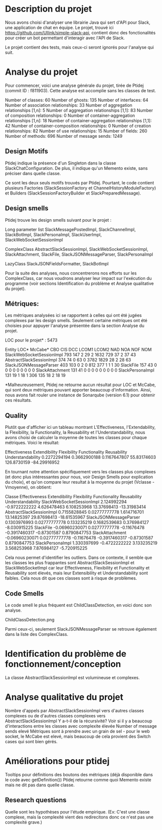 # Description du projet
Nous avons choisi d'analyser une librairie Java qui sert d'API pour Slack, une application de chat en équipe. Le projet, trouvé ici https://github.com/Ullink/simple-slack-api, contient donc des fonctionalités pour créer un bot permettant d'interagir avec l'API de Slack.

Le projet contient des tests, mais ceux-ci seront ignorés pour l'analyse qui suit.

# Analyse du projet
Pour commencer, voici une analyse générale du projet, tirée de Ptidej (commit ID : f811903). Cette analyse est accomplie sans les classes de test. 

Number of classes: 60
Number of ghosts: 135
Number of interfaces: 64
Number of association relationships: 33
Number of aggregation relationships [1,n]: 5
Number of aggregation relationships [1,1]: 83
Number of composition relationships: 0
Number of container-aggregation relationships [1,n]: 18
Number of container-aggregation relationships [1,1]: 42
Number of container-composition relationships: 0
Number of creation relationships: 82
Number of use relationships: 15
Number of fields: 260
Number of methods: 696
Number of message sends: 1249


## Design Motifs
Ptidej indique la présence d'un Singleton dans la classe SlackChatConfiguration. De plus, il indique qu'un Memento existe, sans préciser dans quelle classe.

Ce sont les deux seuls motifs trouvés par Ptidej. Pourtant, le code contient plusieurs Factories (SlackSessionFactory et ChannelHistoryModuleFactory) et Builders (SlackSessionFactoryBuilder et SlackPreparedMessage).

## Design smells
Ptidej trouve les design smells suivant pour le projet :

Long parameter list
SlackMessagePostedImpl, SlackChannelImpl, SlackBotImpl, SlackPersonaImpl, SlackUserImpl, SlackWebSocketSessionImpl

ComplexClass
AbstractSlackSessionImpl, SlackWebSocketSessionImpl, SlackAttachment, SlackFile, SlackJSONMessageParser, SlackPersonaImpl

LazyClass
SlackJSONFieldsFormatter, SlackBotImpl

Pour la suite des analyses, nous concentrerons nos efforts sur les ComplexClass, car nous voudrons analyser leur impact sur l'exécution du programme (voir sections Identification du problème et Analyse qualitative du projet).

## Métriques:

Les métriques analysées ici se rapportent à celles qui ont été jugées complexes par les design smells. Seulement certaine métriques ont été choisies pour appuyer l'analyse présentée dans la section Analyse du projet.

LOC pour le projet* : 5473

Entity	LOC*	McCabe*	CBO	CIS	DCC	LCOM1	LCOM2	NAD	NOA	NOF	NOM
SlackWebSocketSessionImpl	793	147	2	29	2	1632	729	37	2	37	43
AbstractSlackSessionImpl	374	74	0	63	0	3782	1829	28	2	28	63
SlackJSONMessageParser	403	103	0	2	0	812	377	1	1	1	30
SlackFile	157	43	0	0	0	0	0	0	0	0	0
SlackAttachment	131	41	0	0	0	0	0	0	0	0	0
SlackPersonaImpl	131	19	1	18	1	306	135	18	2	18	19

*Malheureusement, Ptidej ne retourne aucun résultat pour LOC et McCabe, qui sont deux métriques pouvant apporter beaucoup d'information. Ainsi, nous avons fait rouler une instance de Sonarqube (version 6.1) pour obtenir ces résultats.

## Quality
Plutôt que d'afficher ici un tableau montrant L'Effectiveness, l'Extendability, la Flexibility, la Functionality, la Reusability et l'Understandability, nous avons choisi de calculer la moyenne de toutes les classes pour chaque métriques. Voici le résultat:

Effectiveness	Extendibility	 Flexibility	Functionality	Reusability	Understandability
0.2272294194	 0.3662900188	0.1167647807	55.83174603	126.8730159		 -84.29916952

En tournant notre attention spécifiquement vers les classes plus complexes (et donc plus intéressantes pour nous, voir Design Smells pour explication du choix), et qu'on compare leur resultat à la moyenne du projet (Vclasse - Vmoyenne), on obtient:

Classe	Effectiveness	Extendibility	Flexibility	Functionality	Reusability	Understandability
SlackWebSocketSessionImpl	2.124992294	-0.9722222222	4.626478463	6.108253968	13.37698413	-13.31983414
AbstractSlackSessionImpl	0.7155828845	0.02777777778	1.614716701	13.14825397	29.87698413	-18.61535967
SlackJSONMessageParser	0.1303976993	0.02777777778	0.133235219	0.1682539683	0.376984127	-8.030915225
SlackFile	-0.06960230071	0.02777777778	-0.11676478	-0.3917460317	-0.87301587	0.8790847753
SlackAttachment	-0.06960230071	0.02777777778	-0.11676478	-0.3917460317	-0.87301587	0.8790847753
SlackPersonaImpl	1.330397699	-0.4722222222	3.133235219	3.568253968	7.876984127	-5.720915225

Cela nous permet d'identifier les outliers. Dans ce contexte, il semble que les classes les plus frappantes sont AbstractSlackSessionImpl et SlackWebSocketImpl car leur Effectiveness, Flexibility et Functionality et Reusability sont élevés, mais leur Extensibility et Understandability sont faibles. Cela nous dit que ces classes sont à risque de problèmes.


## Code Smells
Le code smell le plus fréquent est ChildClassDetection, en voici donc son analyse.

ChildClassDetection.png

Parmi ceux-ci, seulement SlackJSONMessageParser se retrouve également dans la liste des ComplexClass.


# Identification du problème de fonctionnement/conception
La classe AbstractSlackSessionImpl est volumineuse et complexes.

# Analyse qualitative du projet
Nombre d'appels par AbstractSlackSessionImpl vers d'autres classes complexes ou de d'autres classes complexes vers AbstractSlackSessionImpl
Y a-t-il de la récursivité?
Voir si il y a beaucoup d'interactions entre les classes avec complexite élevée
Number of message sends elevé
Métriques sont à prendre avec un grain de sel - pour le web socket, le McCabe est elevé, mais beaucoup de cela provient des Switch cases qui sont bien gérés.


# Améliorations pour ptidej
Tooltips pour définitions des boutons des métriques (déjà disponible dans le code avec getDefinition())
Ptidej retourne comme quoi Memento existe mais ne dit pas dans quelle classe.

## Research questions
Quelle sont les hypothèses pour l'étude empirique. (Ex:  C'est une classe complexe, mais la complexité vient des redirecitons donc ce n'est pas une complexité grave.)

